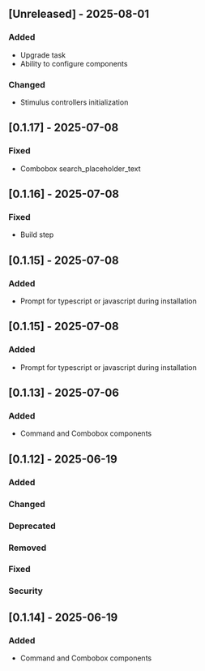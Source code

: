 ## [Unreleased] - 2025-08-01

### Added

- Upgrade task
- Ability to configure components

### Changed

- Stimulus controllers initialization

## [0.1.17] - 2025-07-08

### Fixed

- Combobox search_placeholder_text

## [0.1.16] - 2025-07-08

### Fixed

- Build step

## [0.1.15] - 2025-07-08

### Added

- Prompt for typescript or javascript during installation

## [0.1.15] - 2025-07-08

### Added

- Prompt for typescript or javascript during installation

## [0.1.13] - 2025-07-06

### Added

- Command and Combobox components

## [0.1.12] - 2025-06-19

### Added

### Changed

### Deprecated

### Removed

### Fixed

### Security

## [0.1.14] - 2025-06-19

### Added

- Command and Combobox components
